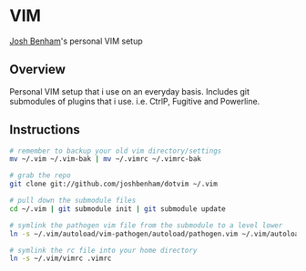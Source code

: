 VIM
===

[Josh Benham](http://joshbenham.net)'s personal VIM setup

Overview
--------

Personal VIM setup that i use on an everyday basis.
Includes git submodules of plugins that i use. i.e. CtrlP, Fugitive and Powerline.

Instructions
------------
```sh
# remember to backup your old vim directory/settings
mv ~/.vim ~/.vim-bak | mv ~/.vimrc ~/.vimrc-bak

# grab the repo
git clone git://github.com/joshbenham/dotvim ~/.vim

# pull down the submodule files
cd ~/.vim | git submodule init | git submodule update

# symlink the pathogen vim file from the submodule to a level lower
ln -s ~/.vim/autoload/vim-pathogen/autoload/pathogen.vim ~/.vim/autoload/pathogen.vim

# symlink the rc file into your home directory
ln -s ~/.vim/vimrc .vimrc
```
